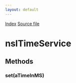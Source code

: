 ```yaml
---
layout: default
---
```

<div id='links'><a href="../index.html">Index</a>
<a href="http://dxr.mozilla.org/mozilla-central/source/dom/time/nsITimeService.idl">Source file</a>
</div>

# nsITimeService #

## Methods ##

### set(aTimeInMS) ###

